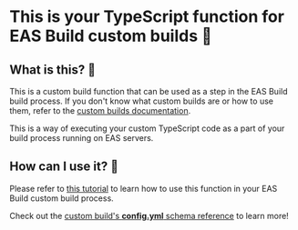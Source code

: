 # This is your TypeScript function for EAS Build custom builds 🎉

## What is this? 👀

This is a custom build function that can be used as a step in the EAS Build build process. If you don't know what custom builds are or how to use them, refer to the [custom builds documentation](https://docs.expo.dev/custom-builds/get-started/).

This is a way of executing your custom TypeScript code as a part of your build process running on EAS servers.

## How can I use it? 🚀

Please refer to [this tutorial](https://docs.expo.dev/custom-builds/functions/) to learn how to use this function in your EAS Build custom build process.

Check out the [custom build's **config.yml** schema reference](https://docs.expo.dev/custom-builds/schema/) to learn more!
